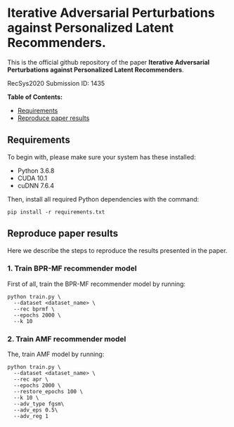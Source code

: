 # Iterative Adversarial Perturbations against Personalized Latent Recommenders.
This is the official github repository of the paper **Iterative Adversarial Perturbations against Personalized Latent Recommenders**.

RecSys2020 Submission ID: 1435

**Table of Contents:**
- [Requirements](#requirements)
- [Reproduce paper results](#reproduce-paper-results)

## Requirements

To begin with, please make sure your system has these installed:

* Python 3.6.8
* CUDA 10.1
* cuDNN 7.6.4

Then, install all required Python dependencies with the command:
```
pip install -r requirements.txt
```

## Reproduce paper results
Here we describe the steps to reproduce the results presented in the paper.

### 1. Train BPR-MF recommender model
First of all, train the BPR-MF recommender model by running:
```
python train.py \
  --dataset <dataset_name> \
  --rec bprmf \
  --epochs 2000 \
  --k 10
 ```
 
 ### 2. Train AMF recommender model
The, train AMF model by running:
```
python train.py \
  --dataset <dataset_name> \
  --rec apr \
  --epochs 2000 \
  --restore_epochs 100 \
  --k 10 \
  --adv_type fgsm\
  --adv_eps 0.5\
  --adv_reg 1
 ```
 
